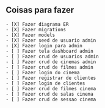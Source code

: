 ## Coisas para fazer

    - [X] Fazer diagrama ER
    - [X] Fazer migrations
    - [X] Fazer models
    - [X] Fazer seed de usuario admin
    - [X] Fazer login para admin
    - [ ] Fazer tela dashboard admin
    - [ ] Fazer crud de usuarios admin
    - [ ] Fazer crud de cinemas admin
    - [ ] Fazer crud de filmes admin
    - [ ] Fazer login do cinema
    - [ ] Fazer registrar de clientes
    - [ ] Fazer login de clientes
    - [ ] Fazer crud de filmes cinema
    - [ ] Fazer crud de salas cinema
    - [ ] Fazer crud de sessao cinema
